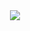 
<div style="text-align:center;">
<img src="https://s2.loli.net/2023/06/07/EqU5HKxomeWnIF8.gif" >
</div>
